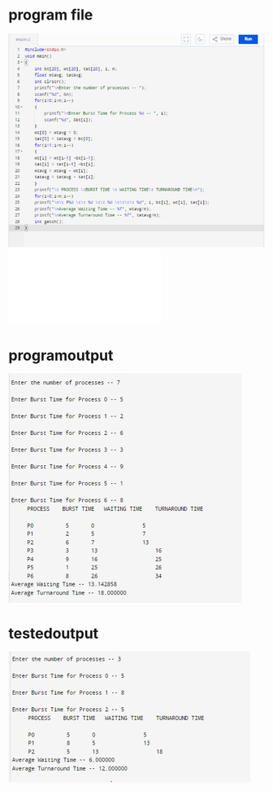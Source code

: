 # program file
![program file](program.jpeg)
![program file](FCFS.c)

# programoutput
![program file](programoutput.jpeg)

# testedoutput
![program file](testedoutput.jpeg)
